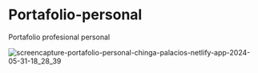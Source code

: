 # Portafolio-personal
Portafolio profesional personal

![screencapture-portafolio-personal-chinga-palacios-netlify-app-2024-05-31-18_28_39](https://github.com/sebastianchinga/portafolio-personal/assets/60305989/56cd922c-d5a0-4509-b564-1de542f5a5b8)
